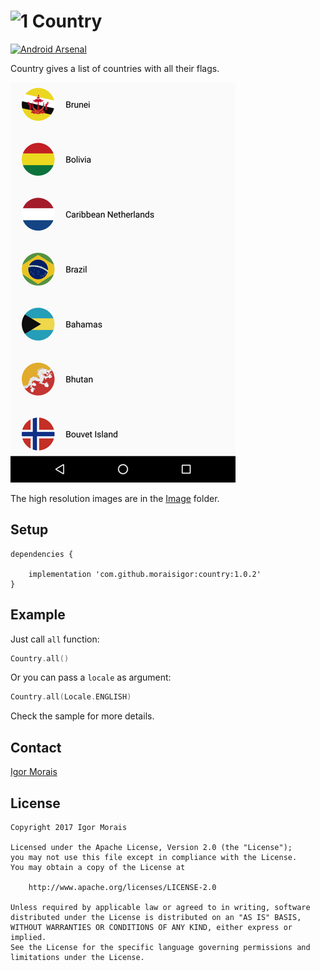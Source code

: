 # ![1] Country

[![Android Arsenal](https://img.shields.io/badge/Android%20Arsenal-Country-brightgreen.svg?style=flat)](https://android-arsenal.com/details/1/6248)

Country gives a list of countries with all their flags.

![2]


The high resolution images are in the [Image](https://github.com/MoraisIgor/Country/tree/master/Image) folder.


## Setup

```
dependencies {

    implementation 'com.github.moraisigor:country:1.0.2'
}
```


## Example

Just call `all` function:

```kotlin
Country.all()
```

Or you can pass a `locale` as argument:

```kotlin
Country.all(Locale.ENGLISH)
```

Check the sample for more details.


## Contact

[Igor Morais](http://igormorais.com)


## License

```
Copyright 2017 Igor Morais
    
Licensed under the Apache License, Version 2.0 (the "License");
you may not use this file except in compliance with the License.
You may obtain a copy of the License at

    http://www.apache.org/licenses/LICENSE-2.0
    
Unless required by applicable law or agreed to in writing, software
distributed under the License is distributed on an "AS IS" BASIS,
WITHOUT WARRANTIES OR CONDITIONS OF ANY KIND, either express or implied.
See the License for the specific language governing permissions and
limitations under the License.
```

[1]: https://raw.githubusercontent.com/MoraisIgor/Country/master/Asset/Icon.png
[2]: https://raw.githubusercontent.com/MoraisIgor/Country/master/Asset/Preview.png
